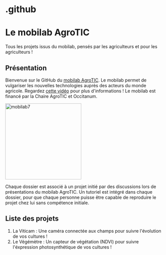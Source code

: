 # .github

# Le mobilab AgroTIC

Tous les projets issus du mobilab, pensés par les agriculteurs et pour les agriculteurs !

## Présentation

Bienvenue sur le GitHub du [mobilab AgroTIC](https://www.agrotic.org/atelier-mobile/). Le mobilab permet de vulgariser les nouvelles technologies auprès des acteurs du monde agricole. Regardez [cette vidéo](https://www.youtube.com/watch?v=ZqYmt1dlLEU) pour plus d'informations ! Le mobilab est financé par la Chaire AgroTIC et Occitanum.

<img width="240" alt="mobilab7" src="https://user-images.githubusercontent.com/24956276/141987816-b33c67f5-46b1-4a83-bb5a-c93de5d9871a.png">

Chaque dossier est associé à un projet initié par des discussions lors de présentations du mobilab AgroTIC. Un tutoriel est intégré dans chaque dossier, pour que chaque personne puisse être capable de reproduire le projet chez lui sans compétence initiale.

## Liste des projets
1. La Viticam : Une caméra connectée aux champs pour suivre l'évolution de vos cultures !
2. Le Végémètre : Un capteur de végétation (NDVI) pour suivre l'éxpression photosynthétique de vos cultures !
